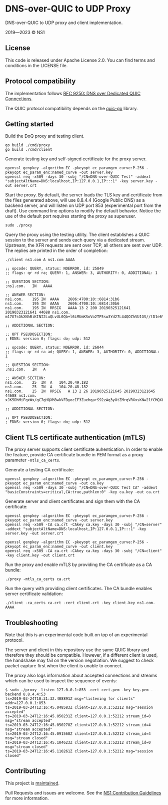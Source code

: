# DNS-over-QUIC to UDP Proxy

DNS-over-QUIC to UDP proxy and client implementation.

2019—2023 © NS1

## License

This code is released under Apache License 2.0. You can find terms and
conditions in the LICENSE file.

## Protocol compatibility

The implementation follows
[RFC 9250: DNS over Dedicated QUIC Connections](https://www.rfc-editor.org/rfc/rfc9250.html).

The QUIC protocol compatibility depends on the
[quic-go](https:///github.com/quic-go/quic-go) library.

## Getting started

Build the DoQ proxy and testing client.

```
go build ./cmd/proxy
go build ./cmd/client
```

Generate testing key and self-signed certificate for the proxy server.

```
openssl genpkey -algorithm EC -pkeyopt ec_paramgen_curve:P-256 -pkeyopt ec_param_enc:named_curve -out server.key
openssl req -x509 -days 30 -subj "/CN=DNS-over-QUIC Test" -addext "subjectAltName=DNS:localhost,IP:127.0.0.1,IP:::1" -key server.key -out server.crt
```

Start the proxy. By default, the server loads the TLS key and certificate from
the files generated above, will use 8.8.4.4 (Google Public DNS) as a backend
server, and will listen on UDP port 853 (experimental port from the draft). Use
command line options to modify the default behavior. Notice the use of the
default port requires starting the proxy as superuser.

```
sudo ./proxy
```

Query the proxy using the testing utility. The client establishes a QUIC
session to the server and sends each query via a dedicated stream. Upstream, the
XFR requests are sent over TCP, all others are sent over UDP. The replies are
printed in the order of completion:

```
./client ns1.com A ns1.com AAAA
```
```
;; opcode: QUERY, status: NOERROR, id: 25849
;; flags: qr rd ra; QUERY: 1, ANSWER: 3, AUTHORITY: 0, ADDITIONAL: 1

;; QUESTION SECTION:
;ns1.com.	IN	 AAAA

;; ANSWER SECTION:
ns1.com.	195	IN	AAAA	2606:4700:10::6814:31b6
ns1.com.	195	IN	AAAA	2606:4700:10::6814:30b6
ns1.com.	195	IN	RRSIG	AAAA 13 2 200 20190325121641 20190323121641 44688 ns1.com. m17G7sGkXNhBiKINI2LuQLvUL0Qb+l6LMUmKSoVo2TP5sw3Yd27L44QOZhVU1GS//tD1e6YVOVsMrW3arlk/bQ==

;; ADDITIONAL SECTION:

;; OPT PSEUDOSECTION:
; EDNS: version 0; flags: do; udp: 512

;; opcode: QUERY, status: NOERROR, id: 26044
;; flags: qr rd ra ad; QUERY: 1, ANSWER: 3, AUTHORITY: 0, ADDITIONAL: 1

;; QUESTION SECTION:
;ns1.com.	IN	 A

;; ANSWER SECTION:
ns1.com.	25	IN	A	104.20.49.182
ns1.com.	25	IN	A	104.20.48.182
ns1.com.	25	IN	RRSIG	A 13 2 26 20190325121645 20190323121645 44688 ns1.com. xJK5DhMiFqxWx/gC7gHQXM8wkVFDyocIF3Zuehqa+S92zAq3yOtZMrqVRXxsKNw2lfCMQXLHr7hVUDm5H4B5eA==

;; ADDITIONAL SECTION:

;; OPT PSEUDOSECTION:
; EDNS: version 0; flags: do; udp: 512
```

## Client TLS certificate authentication (mTLS)

The proxy server supports client certificate auhentication. In order to enable the feature,
provide CA certificate bundle in PEM format as a proxy parameter `-mtls_ca_certs`.

Generate a testing CA certificate:

```
openssl genpkey -algorithm EC -pkeyopt ec_paramgen_curve:P-256 -pkeyopt ec_param_enc:named_curve -out ca.key
openssl req -x509 -days 30 -subj "/CN=DNS-over-QUIC Test CA" -addext "basicConstraints=critical,CA:true,pathlen:0" -key ca.key -out ca.crt
```

Generate server and client certificates and sign them with the CA certificate:

```
openssl genpkey -algorithm EC -pkeyopt ec_paramgen_curve:P-256 -pkeyopt ec_param_enc:named_curve -out server.key
openssl req -x509 -CA ca.crt -CAkey ca.key -days 30 -subj "/CN=server" -addext "subjectAltName=DNS:localhost,IP:127.0.0.1,IP:::1" -key server.key -out server.crt
```

```
openssl genpkey -algorithm EC -pkeyopt ec_paramgen_curve:P-256 -pkeyopt ec_param_enc:named_curve -out client.key
openssl req -x509 -CA ca.crt -CAkey ca.key -days 30 -subj "/CN=client" -key client.key -out client.crt
```

Run the proxy and enable mTLS by providing the CA certificate as a CA bundle:

```
./proxy -mtls_ca_certs ca.crt
```

Run the query with providing client certificates. The CA bundle enables server certificate validation:

```
./client -ca_certs ca.crt -cert client.crt -key client.key ns1.com. AAAA
```

## Troubleshooting

Note that this is an experimental code built on top of an experimental protocol.

The server and client in this repository use the same QUIC library
and therefore they should be compatible. However, if a different client is
used, the handshake may fail on the version negotiation. We suggest to check
packet capture first when the client is unable to connect.

The proxy also logs information about accepted connections and streams which
can be used to inspect the sequence of events:

```
$ sudo ./proxy -listen 127.0.0.1:853 -cert cert.pem -key key.pem -backend 8.8.4.4:53
ts=2019-03-24T10:31:32.408891Z msg="listening for clients" addr=127.0.0.1:853
ts=2019-03-24T12:16:45.048583Z client=127.0.0.1:52212 msg="session accepted"
ts=2019-03-24T12:16:45.050231Z client=127.0.0.1:52212 stream_id=0 msg="stream accepted"
ts=2019-03-24T12:16:45.050278Z client=127.0.0.1:52212 stream_id=4 msg="stream accepted"
ts=2019-03-24T12:16:45.091568Z client=127.0.0.1:52212 stream_id=4 msg="stream closed"
ts=2019-03-24T12:16:45.104623Z client=127.0.0.1:52212 stream_id=0 msg="stream closed"
ts=2019-03-24T12:16:45.110261Z client=127.0.0.1:52212 msg="session closed"
```

## Contributing

This project is [maintained](https://github.com/ns1/community/blob/master/project_status/MAINTENANCE.md).

Pull Requests and issues are welcome. See the [NS1 Contribution Guidelines](https://github.com/ns1/community) for more information.
